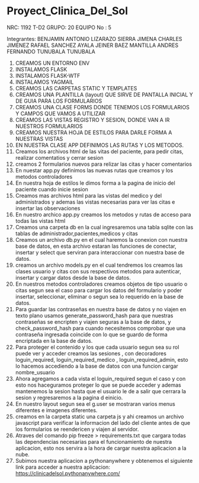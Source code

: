 # Proyect_Clinica_Del_Sol
NRC: 1192 T-D2
GRUPO: 20
EQUIPO No : 5

Integrantes:
BENJAMIN ANTONIO LIZARAZO SIERRA
JIMENA CHARLES JIMENEZ
RAFAEL SANCHEZ AYALA
JEINER BAEZ MANTILLA
ANDRES FERNANDO TUNUBALA TUNUBALA

1. CREAMOS UN ENTORNO ENV
2. INSTALAMOS FLASK
3. INSTALAMOS FLASK-WTF
4. INSTALAMOS YAGMAIL
5. CREAMOS LAS CARPETAS STATIC Y TEMPLATES
6. CREAMOS UNA PLANTILLA (layout) QUE SIRVE DE PANTALLA INICIAL Y DE GUIA PARA LOS FORMULARIOS
7. CREAMOS UNA CLASE FORMS DONDE TENEMOS LOS FORMULARIOS Y CAMPOS QUE VAMOS A UTILIZAR
8. CREAMOS LAS VISTAS REGISTRO Y SESION, DONDE VAN A IR NUESTROS FORMULARIOS
9. CREAMOS NUESTRA HOJA DE ESTILOS PARA DARLE FORMA A NUESTRAS VISTAS
10. EN NUESTRA CLASE APP DEFINIMOS LAS RUTAS Y LOS METODOS.
11. Creamos los archivos html de las vitas del paciente, para pedir citas, realizar comentatios y cerrar sesion
12. creamos 2 formularios nuevos para relizar las citas y hacer comentarios
13. En nuestar app.py definimos las nuevas rutas que creamos y los metodos controladores
14. En nuestra hoja de estilos le dimos forma a la pagina de inicio del paciente cuando inicie sesion
15. Creamos mas archivos html para las vistas del medico y del administrados y ademas las vistas necesarias para ver las citas e insertar las observaciones
16. En nuestro archico app.py creamos los metodos y rutas de acceso para todas las vistas html 
17. Creamos una carpeta db en la cual ingresaremos una tabla sqlite con las tablas de administrador,pacientes,medicos y citas
18. Creamos un archivo db.py en el cual haremos la conexion con nuestra base de datos, en esta archivo estaran las funciones de conectar, insertar y select que serviran para interaccionar con nuestra base de datos.
19. creamos un archivo models.py en el cual tendremos los creamos las clases usuario y  citas con sus respectivos metodos para autenticar, insertar y cargar datos desde la base de datos.
20. En nuestros metodos controladores creamos objetos de tipo usuario o citas segun sea el caso para cargar los datos del formulario y poder insertar, seleccionar, eliminar o segun sea lo requerido en la base de datos.
21. Para guardar las contraseñas en nuestra base de datos y no viajen en texto plano usamos generate_password_hash para que nuestras contraseñas se encripten y viajen seguras a la base de datos, y check_password_hash para cuando necesitemos comprobar que una contraseña ingresada coincide con lo que se guardo de forma encriptada en la base de datos.
22. Para proteger el contenido y los que cada usuario segun sea su rol puede ver y acceder creamos las sesiones , con decoradores loguin_required, loguin_required_medico , loguin_required_admin, esto lo hacemos accediendo a la base de datos con una funcion cargar nombre_usuario
23. Ahora agregamos a cada vista el loguin_required segun el caso y con esto nos haceguramos proteger lo que se puede acceder y ademas mantenemos la sesion hasta que el usuario le de a salir que cerrara la sesion y regresaremos a la pagina d einicio.
24. En nuestro layout segun sea el g.user se mostraran varios menus diferentes e imagenes diferentes.
25. creamos en la carpeta static una carpeta js y ahi creamos un archivo javascript para verificar la informacion del lado del cliente antes de que los formularios se reendericen y viajen al servidor.
26. Atraves del comando pip freeze > requirements.txt que cargara todas las dependencias necesarias para el funcionamiento de nuestra aplicacion, esto nos servira a la hora de cargar nuestra aplicacion a la nube.
27. Subimos nuestra aplicacion a pythonanywhere y obtenemos el siguiente link para acceder a nuestra aplicacion:
https://clinicadelsol.pythonanywhere.com/
